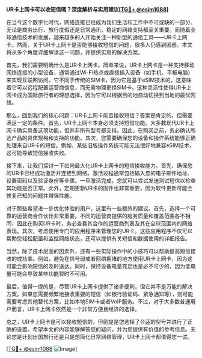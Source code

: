 **UR卡上网卡可以收短信嗎？深度解析与实用建议[[TG💪+ @esim1088](https://t.me/s/esim1088)]**

在当今这个数字化时代，网络连接已经成为我们生活和工作中不可或缺的一部分。无论是商务出行、旅行度假还是日常通讯，稳定的网络支持都至关重要。而随着全球通信技术的发展，越来越多的人开始关注一种新型的通信工具——UR卡上网卡。然而，关于UR卡上网卡是否能够接收短信的问题，很多人仍感到困惑。本文将从多个角度详细解读这一问题，并提供实用的解决方案。

首先，我们需要明确什么是UR卡上网卡。简单来说，UR卡上网卡是一种支持移动网络连接的小型设备，通常通过Wi-Fi热点或直接插入设备（如手机、平板电脑）来实现互联网访问。它不同于传统的SIM卡，因为它是基于eSIM技术的，这意味着它可以远程配置运营商信息，而无需物理更换SIM卡。这种灵活性使得UR卡上网卡成为国际旅行者的理想选择，因为它可以根据目的地自动切换到当地的最优网络。

那么，回到我们的核心问题：UR卡上网卡能否接收短信？答案是肯定的，但需要满足一定的条件。首先，UR卡上网卡本身必须支持短信功能。大多数现代UR卡上网卡确实具备这项功能，但并非所有型号都支持。因此，在购买之前，务必确认所选产品的具体规格和支持的功能。其次，您需要确保您的设备和操作系统能够正确处理来自UR卡的短信。例如，某些旧版操作系统可能无法很好地兼容eSIM技术，这可能导致短信接收失败。

接下来，让我们探讨一下如何最大化UR卡上网卡的短信接收能力。首先，确保您的UR卡已经成功激活并连接到网络。激活过程通常包括输入您的电子邮件地址、设置密码以及验证身份等步骤。一旦激活完成，您就可以尝试发送测试短信以检查其功能是否正常。此外，定期更新UR卡的固件也非常重要，因为软件更新可能会修复已知的问题并增强性能。

对于那些希望进一步优化体验的用户，这里有一些额外的建议。首先，选择一个可靠的运营商合作伙伴非常重要。不同的运营商提供的服务质量和覆盖范围各不相同，因此在购买UR卡时，务必查看其合作的运营商列表及其在全球范围内的网络表现。其次，考虑使用专门的应用程序来管理您的UR卡。这些应用程序不仅可以帮助您轻松配置和监控网络状态，还可以提供有关短信和数据使用的详细报告。

当然，除了技术层面的因素外，还有一些实际操作中的小技巧可以帮助提高短信接收的成功率。例如，避免在信号弱或者网络拥堵的地方使用UR卡上网卡，因为这可能会影响短信的及时送达。同时，保持设备电量充足也是必不可少的，因为低电量可能会导致某些功能暂时不可用。

最后，值得一提的是，尽管UR卡上网卡提供了诸多便利，但它并不是万能的解决方案。如果您需要频繁地接收重要的短信（如银行验证码、紧急通知等），则可能需要考虑其他替代方案，比如本地SIM卡或者VoIP服务。不过，对于大多数普通用户而言，UR卡上网卡依然是一个非常方便且经济的选择。

总之，UR卡上网卡是可以接收短信的，但前提是您选择了合适的型号并进行了正确的设置。希望本文的内容能够解答您的疑问，并为您提供有价值的参考信息。无论您是计划出国旅行还是只是想简化日常网络管理，UR卡上网卡都值得您一试。

[[TG💪+ @esim1088](https://t.me/s/esim1088) ![Image](https://i.postimg.cc/4NQfJmqS/Snipaste-2025-05-13-00-14-12.png)]